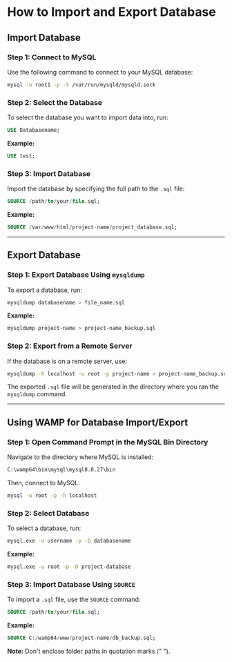 # How to Import and Export Database

## Import Database

### Step 1: Connect to MySQL
Use the following command to connect to your MySQL database:

```sh
mysql -u root1 -p -S /var/run/mysqld/mysqld.sock
```

### Step 2: Select the Database
To select the database you want to import data into, run:

```sql
USE Databasename;
```

**Example:**
```sql
USE test;
```

### Step 3: Import Database
Import the database by specifying the full path to the `.sql` file:

```sql
SOURCE /path/to/your/file.sql;
```

**Example:**
```sql
SOURCE /var/www/html/project-name/project_database.sql;
```

---

## Export Database

### Step 1: Export Database Using `mysqldump`
To export a database, run:

```sh
mysqldump databasename > file_name.sql
```

**Example:**
```sh
mysqldump project-name > project-name_backup.sql
```

### Step 2: Export from a Remote Server
If the database is on a remote server, use:

```sh
mysqldump -h localhost -u root -p project-name > project-name_backup.sql
```

The exported `.sql` file will be generated in the directory where you ran the `mysqldump` command.

---

## Using WAMP for Database Import/Export

### Step 1: Open Command Prompt in the MySQL Bin Directory
Navigate to the directory where MySQL is installed:

```sh
C:\wamp64\bin\mysql\mysql8.0.27\bin
```

Then, connect to MySQL:

```sh
mysql -u root -p -h localhost
```

### Step 2: Select Database
To select a database, run:

```sh
mysql.exe -u username -p -D databasename
```

**Example:**
```sh
mysql.exe -u root -p -D project-database
```

### Step 3: Import Database Using `SOURCE`
To import a `.sql` file, use the `SOURCE` command:

```sql
SOURCE /path/to/your/file.sql;
```

**Example:**
```sql
SOURCE C:/wamp64/www/project-name/db_backup.sql;
```

**Note:** Don't enclose folder paths in quotation marks (" ").
